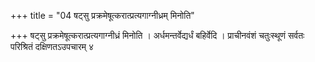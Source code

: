 +++
title = "04 षट्सु प्रक्रमेषूत्करात्प्रत्यगाग्नीध्रम् मिनोति"

+++
षट्सु प्रक्रमेषूत्करात्प्रत्यगाग्नीध्रं मिनोति । अर्धमन्तर्वेद्यर्धं बहिर्वेदि । प्राचीनवंशं चतुःस्थूणं सर्वतः परिश्रितं दक्षिणतऽउपचारम् ४